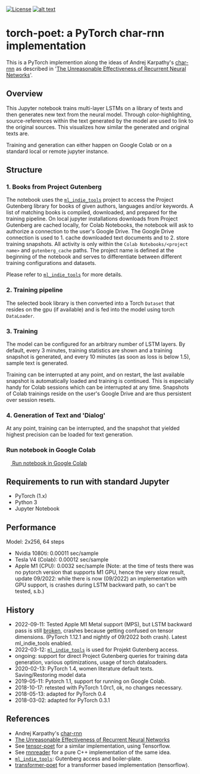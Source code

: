 [![License](http://img.shields.io/badge/license-MIT-brightgreen.svg?style=flat)](LICENSE)
[![alt text][image]][hyperlink]

  [hyperlink]: https://colab.research.google.com/github/domschl/torch-poet/blob/master/torch_poet.ipynb
  [image]: https://img.shields.io/badge/Google%20Colab-Torch%20Poet-yellow.svg (click to start colab)

# torch-poet: a PyTorch char-rnn implementation

This is a PyTorch implemention along the ideas of Andrej Karpathy's [char-rnn](https://github.com/karpathy/char-rnn) as described in '[The Unreasonable Effectiveness of Recurrent Neural Networks](http://karpathy.github.io/2015/05/21/rnn-effectiveness/)'.

## Overview

This Jupyter notebook trains multi-layer LSTMs on a library of texts and then generates
new text from the neural model. Through color-highlighting, source-references within
the text generated by the model are used to link to the original sources. This visualizes
how similar the generated and original texts are.

Training and generation can either happen on Google Colab or on a standard local or remote jupyter instance.

## Structure

### 1. Books from Project Gutenberg

The notebook uses the [`ml_indie_tools`](https://github.com/domschl/ml-indie-tools) project to access the Project Gutenberg library for books of given authors, 
languages and/or keywords. A list of matching books is compiled, downloaded, and prepared for the training pipeline. 
On local jupyter installations downloads from Project Gutenberg are cached locally, for Colab Notebooks, the notebook 
will ask to authorize a connection to the user's Google Drive. The Google Drive connection is used to 1. cache 
downloaded text documents and to 2. store training snapshots. 
All activity is only within the `Colab Notebooks/<project name>` and `gutenberg_cache` paths. 
The project name is defined at the beginning of the notebook and serves to differentiate between different training 
configurations and datasets.

Please refer to [`ml_indie_tools`](https://github.com/domschl/ml-indie-tools) for more details.

### 2. Training pipeline

The selected book library is then converted into a Torch `Dataset` that resides on the gpu (if available) and 
is fed into the model using torch `DataLoader`.

### 3. Training

The model can be configured for an arbitrary number of LSTM layers. By default, every 3 minutes, training statistics 
are shown and a training snapshot is generated, and every 10 minutes (as soon as loss is below 1.5), sample text is generated.

Training can be interrupted at any point, and on restart, the last available snapshot is automatically loaded and 
training is continued. This is especially handy for Colab sessions which can be interrupted at any time. Snapshots of Colab trainings reside on the user's Google Drive and are thus persistent over session resets.

### 4. Generation of Text and 'Dialog'

At any point, training can be interrupted, and the snapshot that yielded highest precision can be loaded for text generation.

### Run notebook in Google Colab

<a href="https://colab.research.google.com/github/domschl/torch-poet/blob/master/torch_poet.ipynb"><img src="https://www.tensorflow.org/images/colab_logo_32px.png" height="12" width="12" /> Run notebook in Google Colab</a>

## Requirements to run with standard Jupyter

* PyTorch (1.x)
* Python 3
* Jupyter Notebook

## Performance

Model: 2x256, 64 steps

* Nvidia 1080ti: 0.00011 sec/sample
* Tesla V4 (Colab): 0.00012 sec/sample
* Apple M1 (CPU): 0.0032 sec/sample (Note: at the time of tests there was no pytorch version that supports M1 GPU, hence the very slow result, update 09/2022: while there is now (09/2022) an implementation with GPU support, is crashes during LSTM backward path, so can't be tested, s.b.)

## History

* 2022-09-11: Tested Apple M1 Metal support (MPS), but LSTM backward pass is still [broken](https://github.com/pytorch/pytorch/issues/80306), crashes because getting confused on tensor dimensions. (PyTorch 1.12.1 and nightly of 09/2022 both crash). Latest ml_indie_tools enabled.
* 2022-03-12: [`ml_indie_tools`](https://github.com/domschl/ml-indie-tools) is used for Projekt Gutenberg access.
* ongoing: support for direct Project Gutenberg queries for training data generation, various optimizations,
  usage of torch dataloaders.
* 2020-02-13: PyTorch 1.4, women literature default texts. Saving/Restoring model data
* 2019-05-11: Pytorch 1.1, support for running on Google Colab.
* 2018-10-17: retested with PyTorch 1.0rc1, ok, no changes necessary.
* 2018-05-13: adapted for PyTorch 0.4
* 2018-03-02: adapted for PyTorch 0.3.1

## References

* Andrej Karpathy's [char-rnn](https://github.com/karpathy/char-rnn)
* [The Unreasonable Effectiveness of Recurrent Neural Networks](http://karpathy.github.io/2015/05/21/rnn-effectiveness/)
* See [tensor-poet](https://github.com/domschl/tensor-poet) for a similar implementation, using Tensorflow.
* See [rnnreader](https://github.com/domschl/syncognite/tree/master/rnnreader) for a pure C++ implementation of the same idea.
* [`ml_indie_tools`](https://github.com/domschl/ml-indie-tools): Gutenberg access and boiler-plate.
* [transformer-poet](https://github.com/domschl/transformer-poet) for a transformer based implementation (tensorflow).

